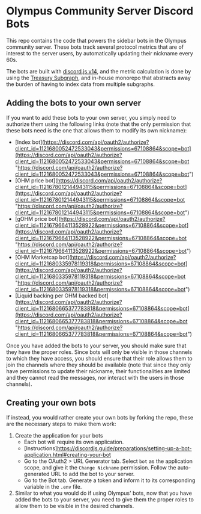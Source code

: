 # Olympus Community Server Discord Bots

This repo contains the code that powers the sidebar bots in the Olympus community server. These bots track several protocol metrics that are of interest to the server users, by automatically updating their nickname every 60s.

The bots are built with [discord.js v14](https://discord.js.org/), and the metric calculation is done by using the [Treasury Subgraph](https://github.com/OlympusDAO/treasury-subgraph), and in-house monorepo that abstracts away the burden of having to index data from multiple subgraphs.

## Adding the bots to your own server

If you want to add these bots to your own server, you simply need to authorize them using the following links (note that the only permission that these bots need is the one that allows them to modify its own nickname):
- [Index bot](https://discord.com/api/oauth2/authorize?client_id=1121680052472533043&permissions=67108864&scope=bot](https://discord.com/api/oauth2/authorize?client_id=1121680052472533043&permissions=67108864&scope=bot "https://discord.com/api/oauth2/authorize?client_id=1121680052472533043&permissions=67108864&scope=bot")
- [OHM price bot](https://discord.com/api/oauth2/authorize?client_id=1121678012144943115&permissions=67108864&scope=bot](https://discord.com/api/oauth2/authorize?client_id=1121678012144943115&permissions=67108864&scope=bot "https://discord.com/api/oauth2/authorize?client_id=1121678012144943115&permissions=67108864&scope=bot")
- [gOHM price bot](https://discord.com/api/oauth2/authorize?client_id=1121679664113528922&permissions=67108864&scope=bot](https://discord.com/api/oauth2/authorize?client_id=1121679664113528922&permissions=67108864&scope=bot "https://discord.com/api/oauth2/authorize?client_id=1121679664113528922&permissions=67108864&scope=bot")
- [OHM Marketcap bot](https://discord.com/api/oauth2/authorize?client_id=1121680335978119318&permissions=67108864&scope=bot](https://discord.com/api/oauth2/authorize?client_id=1121680335978119318&permissions=67108864&scope=bot "https://discord.com/api/oauth2/authorize?client_id=1121680335978119318&permissions=67108864&scope=bot")
- [Liquid backing per OHM backed bot](https://discord.com/api/oauth2/authorize?client_id=1121680665377783818&permissions=67108864&scope=bot](https://discord.com/api/oauth2/authorize?client_id=1121680665377783818&permissions=67108864&scope=bot "https://discord.com/api/oauth2/authorize?client_id=1121680665377783818&permissions=67108864&scope=bot")

Once you have added the bots to your server, you should make sure that they have the proper roles.
Since bots will only be visible in those channels to which they have access, you should ensure that their role allows them to join the channels where they should be available (note that since they only have permissions to update their nickname, their functionalities are limited and they cannot read the messages, nor interact with the users in those channels).

## Creating your own bots

If instead, you would rather create your own bots by forking the repo, these are the necessary steps to make them work:

1. Create the application for your bots
   - Each bot will require its own application.
   - [Instructions]<https://discordjs.guide/preparations/setting-up-a-bot-application.html#creating-your-bot>
   - Go to the OAuth2 > URL Generator tab. Select `bot` as the application scope, and give it the `Change Nickname` permission. Follow the auto-generated URL to add the bot to your server.
   - Go to the Bot tab. Generate a token and inform it to its corresponding variable in the `.env` file.
2. Similar to what you would do if using Olympus' bots, now that you have added the bots to your server, you need to give them the proper roles to allow them to be visible in the desired channels.
